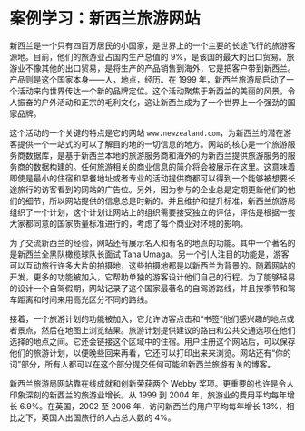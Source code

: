 # 案例学习：新西兰旅游网站

新西兰是一个只有四百万居民的小国家，是世界上的一个主要的长途飞行的旅游客源地。目前，他们的旅游业占国内生产总值的 9%，是该国的最大的出口贸易。旅游业不像其他的出口贸易，是将生产的产品销售到海外，它是把客户带到新西兰。产品则是这个国家本身——人，地点，经历。在 1999 年，新西兰旅游局启动了一个活动来向世界传达一个新的品牌定位。这个活动聚焦于新西兰的美丽的风景，令人振奋的户外活动和正宗的毛利文化，这让新西兰成为了一个世界上一个强劲的国家品牌。

这个活动的一个关键的特点是它的网站 `www.newzealand.com`，为新西兰的潜在游客提供一个一站式的可以了解目的地的一切信息的地方。网站的核心是一个旅游服务商数据库，是基于新西兰本地的旅游服务商和海外的为新西兰提供旅游服务的服务商的数据构建的。任何旅游相关的商业信息的简介将会被展示在这里。这意味着即使是最小的住宿和早餐地址或者专业的活动提供商都可以得到一个能够被想要长途旅行的访客看到的网站的广告位。另外，因为参与的企业总是定期更新他们的他们的细节，所以网站提供的信息总是时新的。并且维护和提升标准，新西兰旅游局组织了一个计划，这个计划让网站上的组织需要接受独立的评估，评估是根据一套大家都同意的国家质量标准进行的，考虑了每个商业对环境的影响。

为了交流新西兰的经验，网站还有展示名人和有名的地点的功能。其中一个著名的是新西兰全黑队橄榄球队长面试  Tana Umaga。另一个引人注目的功能是，游客可以互动旅行许多大片的拍摄地，这些拍摄地都是以新西兰为背景的。随着网站的开发，更多的功能被加入，它帮助单独的游客设计他们自己的行程。为了能够轻易的设计一个自驾假期，网站记录了这个国家最著名的自驾游路线，并且按季节和驾车距离和时间来用高光区分不同的路线。

接着，一个旅游计划的功能被加入，它允许访客点击和“书签”他们感兴趣的地点或者景点，然后在地图上浏览结果。旅游计划提供建议的路由和公共交通选项在他们选择的地点之间。它还会链接这个区域中的住宿。用户注册这个网站后，可以保存他们的旅游计划，以便晚些回来再看，它还可以打印出来来浏览。网站还有“你的词”部分，所有人都可以在这个部分提交任何可能和新西兰旅游有关的博客。

新西兰旅游局网站靠在线成就和创新荣获两个 Webby 奖项。更重要的也许是令人印象深刻的新西兰的旅游业增长。从 1999 到 2004 年，旅游业的费用平均每年增长 6.9%。在英国，2002 至 2006 年，访问新西兰的用户平均每年增长 13%，相比之下，英国人出国旅行的人占总人数的 4%。
